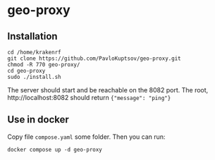 # geo-proxy

## Installation
```
cd /home/krakenrf
git clone https://github.com/PavloKuptsov/geo-proxy.git
chmod -R 770 geo-proxy/
cd geo-proxy
sudo ./install.sh
```

The server should start and be reachable on the 8082 port. The root, http://localhost:8082 should return
`{"message": "ping"}`

## Use in docker

Copy file `compose.yaml` some folder. Then you can run:

```
docker compose up -d geo-proxy
```
